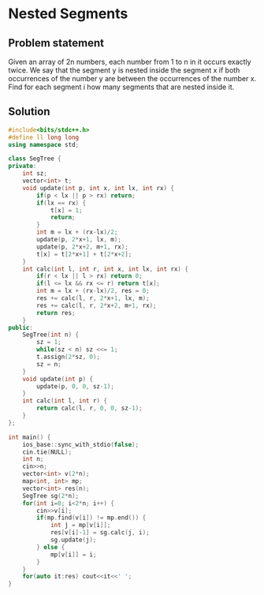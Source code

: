 # Nested Segments

## Problem statement

Given an array of 2n numbers, each number from 1 to n in it occurs exactly twice. We say that the segment y is nested inside the segment x if both occurrences of the number y are between the occurrences of the number x. Find for each segment i how many segments that are nested inside it.

## Solution

```cpp
#include<bits/stdc++.h>
#define ll long long
using namespace std;

class SegTree {
private:
    int sz;
    vector<int> t;
    void update(int p, int x, int lx, int rx) {
        if(p < lx || p > rx) return;
        if(lx == rx) {
            t[x] = 1;
            return;
        }
        int m = lx + (rx-lx)/2;
        update(p, 2*x+1, lx, m);
        update(p, 2*x+2, m+1, rx);
        t[x] = t[2*x+1] + t[2*x+2];
    }
    int calc(int l, int r, int x, int lx, int rx) {
        if(r < lx || l > rx) return 0;
        if(l <= lx && rx <= r) return t[x];
        int m = lx + (rx-lx)/2, res = 0;
        res += calc(l, r, 2*x+1, lx, m);
        res += calc(l, r, 2*x+2, m+1, rx);
        return res;
    }
public:
    SegTree(int n) {
        sz = 1;
        while(sz < n) sz <<= 1;
        t.assign(2*sz, 0);
        sz = n;
    }
    void update(int p) {
        update(p, 0, 0, sz-1);
    }
    int calc(int l, int r) {
        return calc(l, r, 0, 0, sz-1);
    }
};

int main() {
    ios_base::sync_with_stdio(false);
    cin.tie(NULL);
    int n;
    cin>>n;
    vector<int> v(2*n);
    map<int, int> mp;
    vector<int> res(n);
    SegTree sg(2*n);
    for(int i=0; i<2*n; i++) {
        cin>>v[i];
        if(mp.find(v[i]) != mp.end()) {
            int j = mp[v[i]];
            res[v[i]-1] = sg.calc(j, i);
            sg.update(j);
        } else {
            mp[v[i]] = i;
        }
    }
    for(auto it:res) cout<<it<<' ';
}
```
